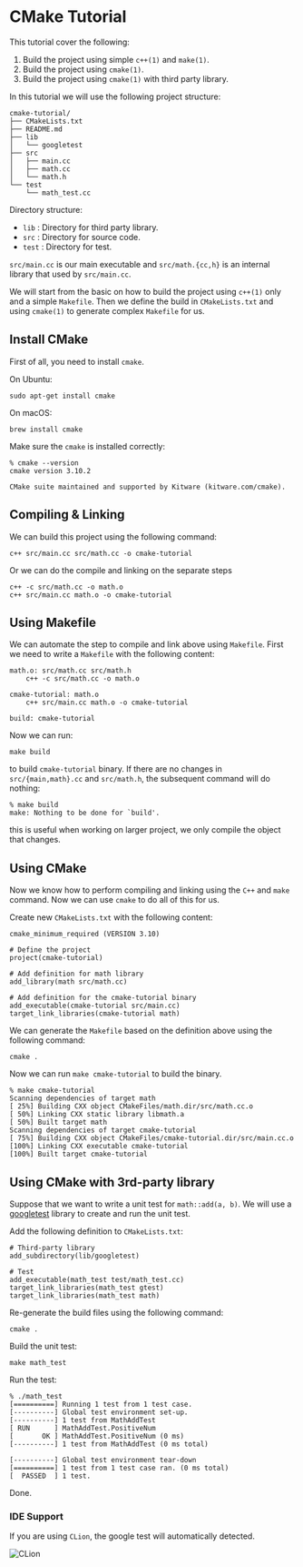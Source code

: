 # CMake Tutorial
This tutorial cover the following:

1. Build the project using simple `c++(1)` and `make(1)`.
2. Build the project using `cmake(1)`.
3. Build the project using `cmake(1)` with third party library.


In this tutorial we will use the following project structure:

```
cmake-tutorial/
├── CMakeLists.txt
├── README.md
├── lib
│   └── googletest
├── src
│   ├── main.cc
│   ├── math.cc
│   └── math.h
└── test
    └── math_test.cc
```

Directory structure:

- `lib` : Directory for third party library.
- `src` : Directory for source code.
- `test` : Directory for test.

`src/main.cc` is our main executable and `src/math.{cc,h}` is an internal 
library that used by `src/main.cc`.

We will start from the basic on how to build the project using `c++(1)` only
and a simple `Makefile`. Then we define the build in `CMakeLists.txt` and
using `cmake(1)` to generate complex `Makefile` for us.


## Install CMake
First of all, you need to install `cmake`. 

On Ubuntu:

    sudo apt-get install cmake

On macOS:

    brew install cmake

Make sure the `cmake` is installed correctly:

    % cmake --version
    cmake version 3.10.2

    CMake suite maintained and supported by Kitware (kitware.com/cmake).


## Compiling & Linking
We can build this project using the following command: 

    c++ src/main.cc src/math.cc -o cmake-tutorial

Or we can do the compile and linking on the separate steps

    c++ -c src/math.cc -o math.o 
    c++ src/main.cc math.o -o cmake-tutorial 


## Using Makefile
We can automate the step to compile and link above using `Makefile`.
First we need to write a `Makefile` with the following content:

    math.o: src/math.cc src/math.h
        c++ -c src/math.cc -o math.o

    cmake-tutorial: math.o
        c++ src/main.cc math.o -o cmake-tutorial

    build: cmake-tutorial

Now we can run:

    make build

to build `cmake-tutorial` binary. If there are no changes in 
`src/{main,math}.cc` and `src/math.h`, the subsequent command 
will do nothing:

    % make build
    make: Nothing to be done for `build'.

this is useful when working on larger project, we only compile the 
object that changes.


## Using CMake
Now we know how to perform compiling and linking using the `C++` and
`make` command. Now we can use `cmake` to do all of this for us.

Create new `CMakeLists.txt` with the following content:
    
    cmake_minimum_required (VERSION 3.10)

    # Define the project
    project(cmake-tutorial)

    # Add definition for math library
    add_library(math src/math.cc)

    # Add definition for the cmake-tutorial binary
    add_executable(cmake-tutorial src/main.cc)
    target_link_libraries(cmake-tutorial math)

We can generate the `Makefile` based on the definition above using the following
command:

    cmake .

Now we can run `make cmake-tutorial` to build the binary.

    % make cmake-tutorial
    Scanning dependencies of target math
    [ 25%] Building CXX object CMakeFiles/math.dir/src/math.cc.o
    [ 50%] Linking CXX static library libmath.a
    [ 50%] Built target math
    Scanning dependencies of target cmake-tutorial
    [ 75%] Building CXX object CMakeFiles/cmake-tutorial.dir/src/main.cc.o
    [100%] Linking CXX executable cmake-tutorial
    [100%] Built target cmake-tutorial


## Using CMake with 3rd-party library
Suppose that we want to write a unit test for `math::add(a, b)`. We will use a
[googletest](https://github.com/google/googletest) library to create and run the
unit test.

Add the following definition to `CMakeLists.txt`:

    # Third-party library
    add_subdirectory(lib/googletest)

    # Test
    add_executable(math_test test/math_test.cc)
    target_link_libraries(math_test gtest)
    target_link_libraries(math_test math)

Re-generate the build files using the following command:

    cmake .

Build the unit test:

    make math_test

Run the test:

    % ./math_test 
    [==========] Running 1 test from 1 test case.
    [----------] Global test environment set-up.
    [----------] 1 test from MathAddTest
    [ RUN      ] MathAddTest.PositiveNum
    [       OK ] MathAddTest.PositiveNum (0 ms)
    [----------] 1 test from MathAddTest (0 ms total)

    [----------] Global test environment tear-down
    [==========] 1 test from 1 test case ran. (0 ms total)
    [  PASSED  ] 1 test.

Done.


### IDE Support
If you are using `CLion`, the google test will automatically detected.

![CLion](https://s9.postimg.org/ugqkdw6nh/Screen_Shot_2018-02-16_at_21.03.10.png)

